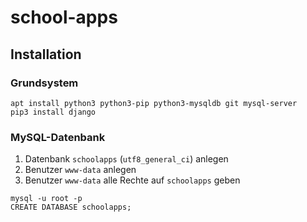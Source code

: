 # school-apps
## Installation
### Grundsystem
```
apt install python3 python3-pip python3-mysqldb git mysql-server
pip3 install django
```

### MySQL-Datenbank
1. Datenbank `schoolapps` (`utf8_general_ci`) anlegen
2. Benutzer `www-data` anlegen
3. Benutzer `www-data` alle Rechte auf `schoolapps` geben
```
mysql -u root -p
CREATE DATABASE schoolapps;
```




